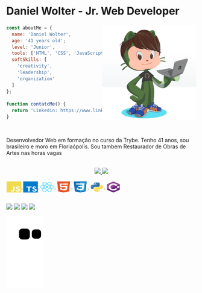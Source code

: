 <h1>Daniel Wolter - Jr. Web Developer</h1>

<img align="right" src="octowolter.png" alt="My octocat" width="250px">

```JavaScript
const aboutMe = {
  name: 'Daniel Wolter',
  age: '41 years old';
  level: 'Junior',
  tools: ['HTML', 'CSS', 'JavaScript ES6+', 'Sass', 'React', 'Redux', 'RTL'],
  softSkills: [
    'creativity',
    'leadership',
    'organization'
  ]
};

function contatcMe() {
  return 'Linkedin: https://www.linkedin.com/in/daniel-wolter-b85857239/';
}
```
<br>

<p>Desenvolvedor Web em formação no curso da Trybe. Tenho 41 anos, sou brasileiro e moro em Floriaópolis. Sou tambem Restaurador de Obras de Artes nas horas vagas</p>
<br>

<div align="center">
  <a href="https://github.com/D-Wolter">
  <img height="180em" src="https://github-readme-stats.vercel.app/api?username=D-Wolter&show_icons=true&theme=dracula&include_all_commits=true&count_private=true"/>
  <img height="180em" src="https://github-readme-stats.vercel.app/api/top-langs/?username=D-Wolter&layout=compact&langs_count=7&theme=dracula"/>
</div>
<div style="display: inline_block"><br>
  <img align="center" alt="Rafa-Js" height="30" width="40" src="https://raw.githubusercontent.com/devicons/devicon/master/icons/javascript/javascript-plain.svg">
  <img align="center" alt="Rafa-Ts" height="30" width="40" src="https://raw.githubusercontent.com/devicons/devicon/master/icons/typescript/typescript-plain.svg">
  <img align="center" alt="Rafa-React" height="30" width="40" src="https://raw.githubusercontent.com/devicons/devicon/master/icons/react/react-original.svg">
  <img align="center" alt="Rafa-HTML" height="30" width="40" src="https://raw.githubusercontent.com/devicons/devicon/master/icons/html5/html5-original.svg">
  <img align="center" alt="Rafa-CSS" height="30" width="40" src="https://raw.githubusercontent.com/devicons/devicon/master/icons/css3/css3-original.svg">
  <img align="center" alt="Rafa-Python" height="30" width="40" src="https://raw.githubusercontent.com/devicons/devicon/master/icons/python/python-original.svg">
  <img align="center" alt="Rafa-Csharp" height="30" width="40" src="https://raw.githubusercontent.com/devicons/devicon/master/icons/csharp/csharp-original.svg">
  
</div>
  
  ##
 
<div> 
  <a href="https://www.youtube.com/channel/UC_frJTxIGgtPWJMNZquRU-g" target="_blank"><img src="https://img.shields.io/badge/YouTube-FF0000?style=for-the-badge&logo=youtube&logoColor=white" target="_blank"></a>
  <a href="https://www.instagram.com/wolterdaniel/" target="_blank"><img src="https://img.shields.io/badge/-Instagram-%23E4405F?style=for-the-badge&logo=instagram&logoColor=white" target="_blank"></a>
 	<a href = "mailto:wolter.daniel@gmail.com"><img src="https://img.shields.io/badge/-Gmail-%23333?style=for-the-badge&logo=gmail&logoColor=white" target="_blank"></a>
  <a href="https://www.linkedin.com/in/daniel-wolter-b85857239/" target="_blank"><img src="https://img.shields.io/badge/-LinkedIn-%230077B5?style=for-the-badge&logo=linkedin&logoColor=white" target="_blank"></a> 
 
  ![Snake animation](https://github.com/rafaballerini/rafaballerini/blob/output/github-contribution-grid-snake.svg)
 
</div>
